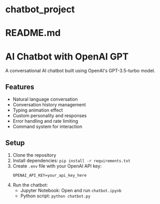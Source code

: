 # chatbot_project
# README.md
# AI Chatbot with OpenAI GPT

A conversational AI chatbot built using OpenAI's GPT-3.5-turbo model.

## Features
- Natural language conversation
- Conversation history management
- Typing animation effect
- Custom personality and responses
- Error handling and rate limiting
- Command system for interaction

## Setup
1. Clone the repository
2. Install dependencies: `pip install -r requirements.txt`
3. Create `.env` file with your OpenAI API key:
   ```
   OPENAI_API_KEY=your_api_key_here
   ```
4. Run the chatbot:
   - Jupyter Notebook: Open and run `chatbot.ipynb`
   - Python script: `python chatbot.py`
